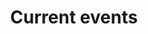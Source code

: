 ---
guid: "0D374326-6DFA-488C-9203-D352B2C07E57"
title: "Current events"
description: "Join us as we discuss the results of our TikTok contest and go over the latest news in the crypto world, including sanctions violations and scam victims suing a custodian. #crypto #news"
pubDate: "Tue, 01 Nov 2022 18:00:00 -0500"
itunes-explicit: "no"
itunes-episode: 48
itunes-episodeType: full

# More info
youtube-full: https://youtu.be/yZjHqGjXXIU
discussion: https://twitter.com/fulldecent/status/1587579886008508416

# Timeline
timeline:
  - seconds: 0
    title: Intro
  - seconds: 43
    title: Results from our TikTok contest
  - seconds: 148
    title: The news-o-rama
  - seconds: 153
    title: No gas November Su Squares
  - seconds: 226
    title: Clippings
  - seconds: 259
    title: Oh, wait, you're a fan of the magic?
  - seconds: 315
    title: Celsius doxing own users?
  - seconds: 402
    title: Paid promotions
  - seconds: 481
    title: Tool for playing out bridge attacks
  - seconds: 501
    title: TX viewer
  - seconds: 549
    title: Sanctions violations
  - seconds: 606
    title: Scam victims suing custodian


# File information
enclosure-url: "https://media.phor.net/csh/2022-11-01-episode-48.m4a"
enclosure-length: 14691260
enclosure-type: "audio/x-m4a"
itunes-duration: 737

# CSH information
badges: []
---